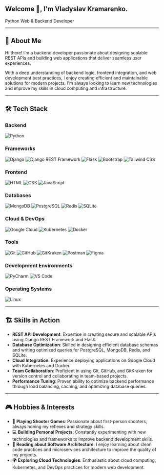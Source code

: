 <h2> Welcome 👋, I'm Vladyslav Kramarenko.</h2>

<p>
  Python Web & Backend Developer
</p>

---

## 🚀 About Me
Hi there! I’m a backend developer passionate about designing scalable REST APIs and building web applications that deliver seamless user experiences. 

With a deep understanding of backend logic, frontend integration, and web development best practices, I enjoy creating efficient and maintainable solutions for modern projects. I'm always looking to learn new technologies and improve my skills in cloud computing and infrastructure.

---

## 🛠 Tech Stack

### Backend
![Python](https://img.shields.io/badge/-Python-0A1A2F?style=for-the-badge&logo=python&logoColor=white)

### Frameworks
![Django](https://img.shields.io/badge/-Django-0A1A2F?style=for-the-badge&logo=django)
![Django REST Framework](https://img.shields.io/badge/-DRF-0A1A2F?style=for-the-badge&logo=django)
![Flask](https://img.shields.io/badge/-Flask-0A1A2F?style=for-the-badge&logo=flask)
![Bootstrap](https://img.shields.io/badge/-Bootstrap-0A1A2F?style=for-the-badge&logo=bootstrap)
![Tailwind CSS](https://img.shields.io/badge/-Tailwind%20CSS-0A1A2F?style=for-the-badge&logo=tailwind-css)

### Frontend
![HTML](https://img.shields.io/badge/-HTML-0A1A2F?style=for-the-badge&logo=html5)
![CSS](https://img.shields.io/badge/-CSS-0A1A2F?style=for-the-badge&logo=css3)
![JavaScript](https://img.shields.io/badge/-JavaScript-0A1A2F?style=for-the-badge&logo=javascript)

### Databases
![MongoDB](https://img.shields.io/badge/-MongoDB-0A1A2F?style=for-the-badge&logo=mongodb)
![PostgreSQL](https://img.shields.io/badge/-PostgreSQL-0A1A2F?style=for-the-badge&logo=postgresql)
![Redis](https://img.shields.io/badge/-Redis-0A1A2F?style=for-the-badge&logo=redis&logoColor=white)
![SQLite](https://img.shields.io/badge/-SQLite-0A1A2F?style=for-the-badge&logo=sqlite&logoColor=white)

### Cloud & DevOps
![Google Cloud](https://img.shields.io/badge/-Google%20Cloud-0A1A2F?style=for-the-badge&logo=google-cloud)
![Kubernetes](https://img.shields.io/badge/-Kubernetes-0A1A2F?style=for-the-badge&logo=kubernetes)
![Docker](https://img.shields.io/badge/-Docker-0A1A2F?style=for-the-badge&logo=docker)

### Tools
![Git](https://img.shields.io/badge/-Git-0A1A2F?style=for-the-badge&logo=git)
![GitHub](https://img.shields.io/badge/-GitHub-0A1A2F?style=for-the-badge&logo=github)
![GitKraken](https://img.shields.io/badge/-GitKraken-0A1A2F?style=for-the-badge&logo=gitkraken)
![Postman](https://img.shields.io/badge/-Postman-0A1A2F?style=for-the-badge&logo=postman)
![Figma](https://img.shields.io/badge/-Figma-0A1A2F?style=for-the-badge&logo=figma)

### Development Environments
![PyCharm](https://img.shields.io/badge/-PyCharm-0A1A2F?style=for-the-badge&logo=pycharm)
![VS Code](https://img.shields.io/badge/-VS%20Code-0A1A2F?style=for-the-badge&logo=visual-studio-code)

### Operating Systems
![Linux](https://img.shields.io/badge/-Linux-0A1A2F?style=for-the-badge&logo=linux)

---

## 🏗 Skills in Action
- **REST API Development**: Expertise in creating secure and scalable APIs using Django REST Framework and Flask.
- **Database Optimization**: Skilled in designing efficient database schemas and writing optimized queries for PostgreSQL, MongoDB, Redis, and SQLite.
- **Cloud Integration**: Experience deploying applications on Google Cloud with Kubernetes and Docker.
- **Team Collaboration**: Proficient in using Git, GitHub, and GitKraken for version control and collaborating in team-based projects.
- **Performance Tuning**: Proven ability to optimize backend performance through load balancing, caching, and optimizing database queries.

---

## 🎮 Hobbies & Interests
- 🎯 **Playing Shooter Games**: Passionate about first-person shooters, always honing my reflexes and strategy skills.
- 💻 **Building Personal Projects**: Constantly experimenting with new technologies and frameworks to improve backend development skills.
- 📖 **Reading about Software Architecture**: I enjoy learning about clean code practices and microservices architecture to improve the quality of my projects.
- 🌍 **Exploring Cloud Technologies**: Enthusiastic about cloud computing, Kubernetes, and DevOps practices for modern web development.

